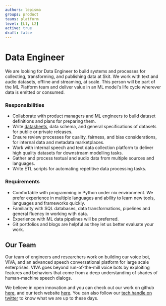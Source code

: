 ```yaml
---
authors: lepisma
groups: product
teams: platform
level: [L1, L2]
active: true
draft: false
---
```


# Data Engineer

We are looking for Data Engineer to build systems and processes for collecting,
transforming, and publishing data at Skit. We work with text and audio datasets,
offline and streaming, at scale. This person will be part of the ML Platform
team and deliver value in an ML model's life cycle wherever data is emitted or
consumed.

### Responsibilities

+ Collaborate with product managers and ML engineers to build dataset
  definitions and plans for preparing them.
+ Write
  [datasheets](https://www.microsoft.com/en-us/research/project/datasheets-for-datasets/),
  data schema, and general specifications of datasets for public or private
  releases.
+ Ensure review processes for quality, fairness, and bias considerations, for
  internal data and metadata marketplaces.
+ Work with internal speech and text data collection platform to deliver high
  quality datasets for downstream modelling tasks.
+ Gather and process textual and audio data from multiple sources and languages.
+ Write ETL scripts for automating repetitive data processing tasks.

### Requirements

+ Comfortable with programming in Python under nix environment. We prefer
  experience in multiple languages and ability to learn new tools, languages and
  frameworks quickly.
+ Familiarity with SQL databases, data transformations, pipelines and general
  fluency in working with data.
+ Experience with ML data pipelines will be preferred.
+ Git portfolios and blogs are helpful as they let us better evaluate your work.

## Our Team

Our team of engineers and researchers work on building our voice bot, VIVA, and
an advanced speech conversational platform for large scale enterprises. VIVA
goes beyond run-of-the-mill voice bots by exploiting features and behaviors that
come from a deep understanding of shades of human-machine speech dialogs.

We believe in open innovation and you can check out our work on github [here](https://github.com/skit-ai), and
our tech website [here](https://tech.skit.ai/). You can also follow our [tech handle on twitter](https://twitter.com/SkitTech/) to know
what we are up to these days.
